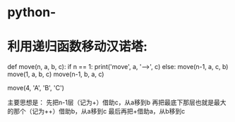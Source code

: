 # python-
# 利用递归函数移动汉诺塔:
def move(n, a, b, c):
    if n == 1:
        print('move', a, '-->', c)
    else:
        move(n-1, a, c, b)
        move(1, a, b, c)
        move(n-1, b, a, c)

move(4, 'A', 'B', 'C')

主要思想是：
先把n-1层（记为+）借助c，从a移到b
再把最底下那层也就是最大的那个（记为++）借助b，从a移到c
最后再把+借助a，从b移到c

